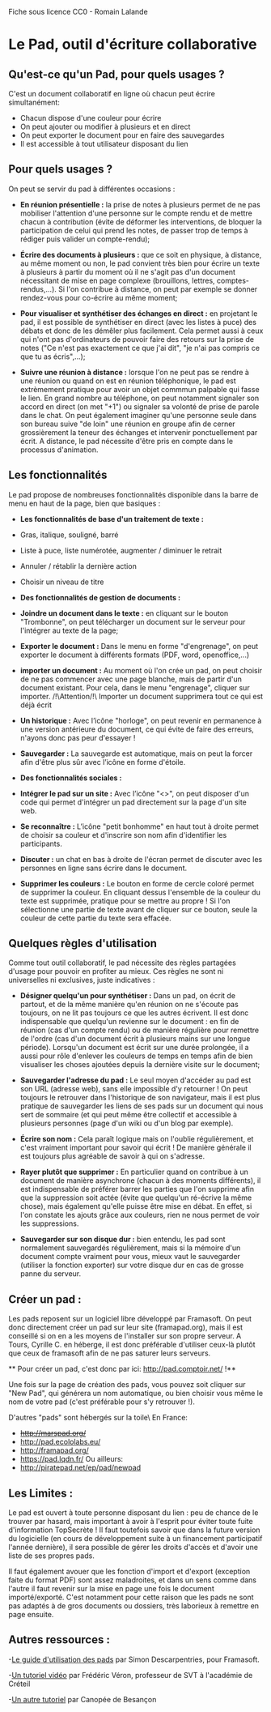 Fiche sous licence CC0 - Romain Lalande
# Le Pad, outil d'écriture collaborative 

## Qu'est-ce qu'un Pad, pour quels usages ? 

C'est un document collaboratif en ligne où chacun peut écrire simultanément:
- Chacun dispose d'une couleur pour écrire
- On peut ajouter ou modifier à plusieurs et en direct 
- On peut exporter le document pour en faire des sauvegardes
- Il est accessible à tout utilisateur disposant du lien

## Pour quels usages ? 


On peut se servir du pad à différentes occasions :
- **En réunion présentielle :** la prise de notes à plusieurs permet de ne pas mobiliser l'attention d'une personne sur le compte rendu et de mettre chacun à contribution (évite de déformer les interventions, de bloquer la participation de celui qui prend les notes, de passer trop de temps à rédiger puis valider un compte-rendu);

- **Écrire des documents à plusieurs :** que ce soit en physique, à distance, au même moment ou non, le pad convient très bien pour écrire un texte à plusieurs à partir du moment où il ne s'agit pas d'un document nécessitant de mise en page complexe (brouillons, lettres, comptes-rendus,...). Si l'on contribue à distance, on peut par exemple se donner rendez-vous pour co-écrire au même moment;

- **Pour visualiser et synthétiser des échanges en direct :** en projetant le pad, il est possible de synthétiser en direct (avec les listes à puce) des débats et donc de les démêler plus facilement. Cela permet aussi à ceux qui n'ont pas d'ordinateurs de pouvoir faire des retours sur la prise de notes ("Ce n'est pas exactement ce que j'ai dit", "je n'ai pas compris ce que tu as écris",...);

- **Suivre une réunion à distance :** lorsque l'on ne peut pas se rendre à une réunion ou quand on est en réunion téléphonique, le pad est extrèmement pratique pour avoir un objet commmun palpable qui fasse le lien. En grand nombre au téléphone, on peut notamment signaler son accord en direct (on met "+1") ou signaler sa volonté de prise de parole dans le chat. On peut également imaginer qu'une personne seule dans son bureau suive "de loin" une réunion en groupe afin de cerner grossièrement la teneur des échanges et intervenir ponctuellement par écrit. A distance, le pad nécessite d'être pris en compte dans le processus d'animation. 

## Les fonctionnalités 
Le pad propose de nombreuses fonctionnalités disponible dans la barre de menu en haut de la page, bien que basiques :
- **Les fonctionnalités de base d'un traitement de texte :** 
 - Gras, italique, souligné, barré
 - Liste à puce, liste numérotée, augmenter / diminuer le retrait
 - Annuler / rétablir la dernière action
 - Choisir un niveau de titre

- **Des fonctionnalités de gestion de documents :**
 - __Joindre un document dans le texte :__ en cliquant sur le bouton "Trombonne", on peut télécharger un document sur le serveur pour l'intégrer au texte de la page;
 - __Exporter le document :__ Dans le menu en forme "d'engrenage", on peut exporter le document à différents formats (PDF, word, openoffice,...)
 - __importer un document :__ Au moment où l'on crée un pad, on peut choisir de ne pas commencer avec une page blanche, mais de partir d'un document existant. Pour cela, dans le menu "engrenage", cliquer sur importer. /!\Attention/!\ Importer un document supprimera tout ce qui est déjà écrit
 - __Un historique :__ Avec l’icône "horloge", on peut revenir en permanence à une version antérieure du document, ce qui évite de faire des erreurs, n'ayons donc pas peur d'essayer !
 - __Sauvegarder :__ La sauvegarde est automatique, mais on peut la forcer afin d'être plus sûr avec l’icône en forme d'étoile.

- **Des fonctionnalités sociales :**
 - __Intégrer le pad sur un site :__ Avec l’icône "<>", on peut disposer d'un code qui permet d'intégrer un pad directement sur la page d'un site web.
 - __Se reconnaître :__ L’icône "petit bonhomme" en haut tout à droite permet de choisir sa couleur et d'inscrire son nom afin d'identifier les participants.
 - __Discuter :__ un chat en bas à droite de l'écran permet de discuter avec les personnes en ligne sans écrire dans le document.
 - __Supprimer les couleurs :__ Le bouton en forme de cercle coloré permet de supprimer la couleur. En cliquant dessus l'ensemble de la couleur du texte est supprimée, pratique pour se mettre au propre ! Si l'on sélectionne une partie de texte avant de cliquer sur ce bouton, seule la couleur de cette partie du texte sera effacée.



## Quelques règles d'utilisation 
Comme tout outil collaboratif, le pad nécessite des règles partagées d'usage pour pouvoir en profiter au mieux. Ces règles ne sont ni universelles ni exclusives, juste indicatives :
- **Désigner quelqu'un pour synthétiser :** Dans un pad, on écrit de partout, et de la même manière qu'en réunion on ne s'écoute pas toujours, on ne lit pas toujours ce que les autres écrivent. Il est donc indispensable que quelqu'un revienne sur le document : en fin de réunion (cas d'un compte rendu) ou de manière régulière pour remettre de l'ordre (cas d'un document écrit à plusieurs mains sur une longue période). Lorsqu'un document est écrit sur une durée prolongée, il a aussi pour rôle d'enlever les couleurs de temps en temps afin de bien visualiser les choses ajoutées depuis la dernière visite sur le document;


- **Sauvegarder l'adresse du pad :** Le seul moyen d'accéder au pad est son URL (adresse web), sans elle impossible d'y retourner ! On peut toujours le retrouver dans l'historique de son navigateur, mais il est plus pratique de sauvegarder les liens de ses pads sur un document qui nous sert de sommaire (et qui peut même être collectif et accessible à plusieurs personnes (page d'un wiki ou d'un blog par exemple).


- **Écrire son nom :** Cela paraît logique mais on l'oublie régulièrement, et c'est vraiment important pour savoir qui écrit ! De manière générale il est toujours plus agréable de savoir à qui on s'adresse.


- **Rayer plutôt que supprimer :** En particulier quand on contribue à un document de manière asynchrone (chacun à des moments différents), il est indispensable de préférer barrer les parties que l'on supprime afin que la suppression soit actée (évite que quelqu'un ré-écrive la même chose), mais également qu'elle puisse être mise en débat. En effet, si l'on constate les ajouts grâce aux couleurs, rien ne nous permet de voir les suppressions.


- **Sauvegarder sur son disque dur :** bien entendu, les pad sont normalement sauvegardés régulièrement, mais si la mémoire d'un document compte vraiment pour vous, mieux vaut le sauvegarder (utiliser la fonction exporter) sur votre disque dur en cas de grosse panne du serveur. 

## Créer un pad :

Les pads reposent sur un logiciel libre développé par Framasoft. On peut donc directement créer un pad sur leur site (framapad.org), mais il est conseillé si on en a les moyens de l'installer sur son propre serveur. A Tours, Cyrille C. en héberge, il est donc préférable d'utiliser ceux-là plutôt que ceux de framasoft afin de ne pas saturer leurs serveurs.

** Pour créer un pad, c'est donc par ici: http://pad.comptoir.net/ !** 

Une fois sur la page de création des pads, vous pouvez soit cliquer sur "New Pad", qui générera un nom automatique, ou bien choisir vous même le nom de votre pad (c'est préférable pour s'y retrouver !).

D'autres "pads" sont hébergés sur la toile\\
En France:
- <del>http://marspad.org/</del>
- http://pad.ecololabs.eu/
- http://framapad.org/
- https://pad.lqdn.fr/
Ou ailleurs:
- http://piratepad.net/ep/pad/newpad


## Les Limites : 
 
Le pad est ouvert à toute personne disposant du lien : peu de chance de le trouver par hasard, mais important à avoir à l'esprit pour éviter toute fuite d'information TopSecrète ! Il faut toutefois savoir que dans la future version du logicielle (en cours de développement suite à un financement participatif l'année dernière), il sera possible de gérer les droits d'accès et d'avoir une liste de ses propres pads.

Il faut également avouer que les fonction d'import et d'export (exception faite du format PDF) sont assez maladroites, et dans un sens comme dans l'autre il faut revenir sur la mise en page une fois le document importé/exporté. C'est notamment pour cette raison que les pads ne sont pas adaptés à de gros documents ou dossiers, très laborieux à remettre en page ensuite.

## Autres ressources : 
-[Le guide d'utilisation des pads](http://framablog.org/public/_docs/doc-framapad-general.pdf) par Simon Descarpentries, pour Framasoft.

-[Un tutoriel vidéo](https://framapad.org/#TutoVideo) par Frédéric Véron, professeur de SVT à l'académie de Créteil

-[Un autre tutoriel](http://www.cndp.fr/crdp-besancon/index.php?id=ecriture-collaborative) par Canopée de Besançon
